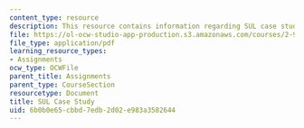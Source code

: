 ```yaml
---
content_type: resource
description: This resource contains information regarding SUL case study.
file: https://ol-ocw-studio-app-production.s3.amazonaws.com/courses/2-96-management-in-engineering-fall-2012/6b0b0e65cbbd7edb2d02e983a3582644_MIT2_96F12_assn05.pdf
file_type: application/pdf
learning_resource_types:
- Assignments
ocw_type: OCWFile
parent_title: Assignments
parent_type: CourseSection
resourcetype: Document
title: SUL Case Study
uid: 6b0b0e65-cbbd-7edb-2d02-e983a3582644
---
```

